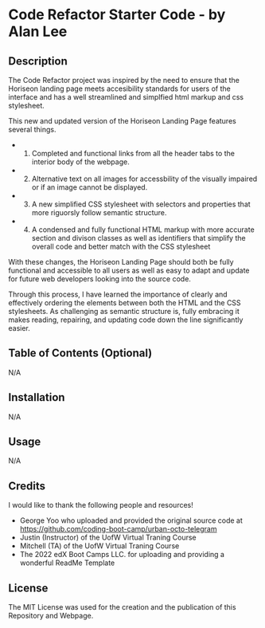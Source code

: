 # Code Refactor Starter Code - by Alan Lee

## Description

The Code Refactor project was inspired by the need to ensure that the Horiseon landing page meets accesibility standards for users of the interface and has a well streamlined and simplfied html markup and css stylesheet. 

This new and updated version of the Horiseon Landing Page features several things.
- 1. Completed and functional links from all the header tabs to the interior body of the webpage. 
- 2. Alternative text on all images for accessbility of the visually impaired or if an image cannot be displayed.
- 3. A new simplified CSS stylesheet with selectors and properties that more riguorsly follow semantic structure.
- 4. A condensed and fully functional HTML markup with more accurate section and divison classes as well as identifiers that simplify the overall code and better match with the CSS stylesheet

With these changes, the Horiseon Landing Page should both be fully functional and accessible to all users as well as easy to adapt and update for future web developers looking into the source code.

Through this process, I have learned the importance of clearly and effectively ordering the elements between both the HTML and the CSS stylesheets. As challenging as semantic structure is, fully embracing it makes reading, repairing, and updating code down the line significantly easier.

## Table of Contents (Optional)

N/A

## Installation

N/A

## Usage

N/A

## Credits

I would like to thank the following people and resources!
- George Yoo who uploaded and provided the original source code at https://github.com/coding-boot-camp/urban-octo-telegram
- Justin (Instructor) of the UofW Virtual Traning Course
- Mitchell (TA) of the UofW Virtual Traning Course
- The 2022 edX Boot Camps LLC. for uploading and providing a wonderful ReadMe Template

## License

The MIT License was used for the creation and the publication of this Repository and Webpage.

